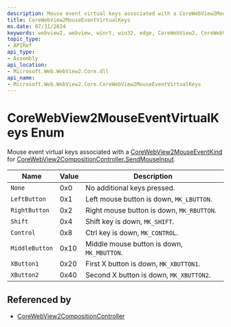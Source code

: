 ```yaml
---
description: Mouse event virtual keys associated with a CoreWebView2MouseEventKind for CoreWebView2CompositionController.SendMouseInput.
title: CoreWebView2MouseEventVirtualKeys
ms.date: 07/31/2024
keywords: webview2, webview, winrt, win32, edge, CoreWebView2, CoreWebView2Controller, browser control, edge html, CoreWebView2MouseEventVirtualKeys
topic_type:
- APIRef
api_type:
- Assembly
api_location:
- Microsoft.Web.WebView2.Core.dll
api_name:
- Microsoft.Web.WebView2.Core.CoreWebView2MouseEventVirtualKeys
---
```


# CoreWebView2MouseEventVirtualKeys Enum

Mouse event virtual keys associated with a [CoreWebView2MouseEventKind](corewebview2mouseeventkind.md) for [CoreWebView2CompositionController.SendMouseInput](corewebview2compositioncontroller.md#sendmouseinput).

| Name |  Value | Description |
|--|--|--|
|`None` | 0x0  |  No additional keys pressed.|
|`LeftButton` | 0x1  |  Left mouse button is down, `MK_LBUTTON`.|
|`RightButton` | 0x2  |  Right mouse button is down, `MK_RBUTTON`.|
|`Shift` | 0x4  |  Shift key is down, `MK_SHIFT`.|
|`Control` | 0x8  |  Ctrl key is down, `MK_CONTROL`.|
|`MiddleButton` | 0x10  |  Middle mouse button is down, `MK_MBUTTON`.|
|`XButton1` | 0x20  |  First X button is down, `MK_XBUTTON1`.|
|`XButton2` | 0x40  |  Second X button is down, `MK_XBUTTON2`.|


## Referenced by

- [CoreWebView2CompositionController](corewebview2compositioncontroller.md)
